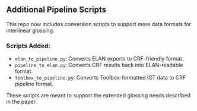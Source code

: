 ## Additional Pipeline Scripts

This repo now includes conversion scripts to support more data formats for interlinear glossing.

### Scripts Added:
- `elan_to_pipeline.py`: Converts ELAN exports to CRF-friendly format.
- `pipeline_to_elan.py`: Converts CRF results back into ELAN-readable format.
- `toolbox_to_pipeline.py`: Converts Toolbox-formatted IGT data to CRF pipeline format.

These scripts are meant to support the extended glossing needs described in the paper.